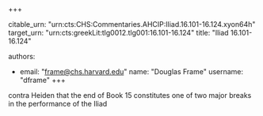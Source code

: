 +++


citable_urn: "urn:cts:CHS:Commentaries.AHCIP:Iliad.16.101-16.124.xyon64h"
target_urn: "urn:cts:greekLit:tlg0012.tlg001:16.101-16.124"
title: "Iliad 16.101-16.124"

authors:
- email: "frame@chs.harvard.edu"
  name: "Douglas Frame"
  username: "dframe"
+++

<p>contra Heiden that the end of Book 15 constitutes one of two major breaks in the performance of the Iliad</p>